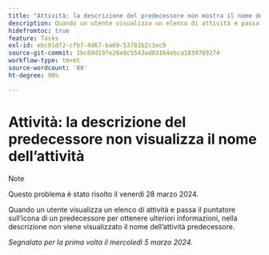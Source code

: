 ```yaml
---
title: "Attività: la descrizione del predecessore non mostra il nome dell’attività"
description: Quando un utente visualizza un elenco di attività e passa il puntatore sull’icona di un predecessore per ottenere ulteriori informazioni, nella descrizione non viene visualizzato il nome dell’attività predecessore.
hidefromtoc: true
feature: Tasks
exl-id: ebc01df2-cfb7-4d67-ba69-53781b2c3ec9
source-git-commit: 1bc69d197e26e8c5543ad03164ebca1839789274
workflow-type: tm+mt
source-wordcount: '88'
ht-degree: 90%

---
```


# Attività: la descrizione del predecessore non visualizza il nome dell’attività

>[!NOTE]
>
>Questo problema è stato risolto il venerdì 28 marzo 2024.

Quando un utente visualizza un elenco di attività e passa il puntatore sull’icona di un predecessore per ottenere ulteriori informazioni, nella descrizione non viene visualizzato il nome dell’attività predecessore.

_Segnalato per la prima volta il mercoledì 5 marzo 2024._
